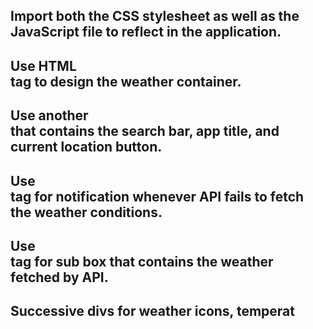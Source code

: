 ## Import both the CSS stylesheet as well as the JavaScript file to reflect in the application.
## Use HTML <div> tag to design the weather container.
## Use another <div> that contains the search bar, app title, and current location button.
## Use <div> tag for notification whenever API fails to fetch the weather conditions.
## Use <div> tag for sub box that contains the weather fetched by API.
## Successive divs for weather icons, temperat